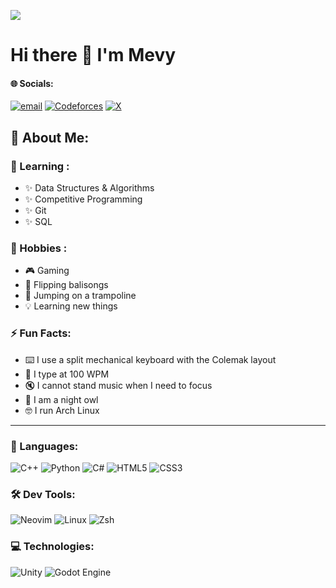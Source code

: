 [![](https://visitcount.itsvg.in/api?id=Mevy&icon=0&color=0)](https://visitcount.itsvg.in)

# Hi there 👋 I'm Mevy
#### 🌐 Socials:
[![email](https://img.shields.io/badge/Email-D14836?logo=gmail&logoColor=white)](mailto:mevydev@proton.me) [![Codeforces](https://img.shields.io/badge/Codeforces-445f9d?logo=Codeforces&logoColor=white)](https://codeforces.com/profile/Mevy) [![X](https://img.shields.io/badge/X-black.svg?logo=X&logoColor=white)](https://x.com/@mevydev)

## 💫 About Me:

### 🧠 Learning :
- ✨ Data Structures & Algorithms
- ✨ Competitive Programming
- ✨ Git
- ✨ SQL

### 🌟 Hobbies : 
- 🎮 Gaming
- 🔪 Flipping balisongs
- 🦘 Jumping on a trampoline
- 💡 Learning new things

### ⚡ Fun Facts:
- ⌨️ I use a split mechanical keyboard with the Colemak layout
- 💨 I type at 100 WPM
- 🔇 I cannot stand music when I need to focus
- 🌙 I am a night owl
- 🤓 I run Arch Linux

---

### 🧮 Languages:
![C++](https://img.shields.io/badge/c++-%2300599C.svg?style=for-the-badge&logo=c%2B%2B&logoColor=white) ![Python](https://img.shields.io/badge/python-3670A0?style=for-the-badge&logo=python&logoColor=ffdd54) ![C#](https://img.shields.io/badge/c%23-%23239120.svg?style=for-the-badge&logo=csharp&logoColor=white) ![HTML5](https://img.shields.io/badge/html5-%23E34F26.svg?style=for-the-badge&logo=html5&logoColor=white)  ![CSS3](https://img.shields.io/badge/css3-%231572B6.svg?style=for-the-badge&logo=css3&logoColor=white)
### 🛠️ Dev Tools:
![Neovim](https://img.shields.io/badge/Neovim-57A143?logo=neovim&logoColor=white&style=for-the-badge) ![Linux](https://img.shields.io/badge/Linux-FCC624?style=for-the-badge&logo=linux&logoColor=black) ![Zsh](https://img.shields.io/badge/Zsh-F15A24?style=for-the-badge&logo=Zsh&logoColor=white) 
### 💻 Technologies:
![Unity](https://img.shields.io/badge/unity-%23000000.svg?style=for-the-badge&logo=unity&logoColor=white) ![Godot Engine](https://img.shields.io/badge/GODOT-%23FFFFFF.svg?style=for-the-badge&logo=godot-engine) 
